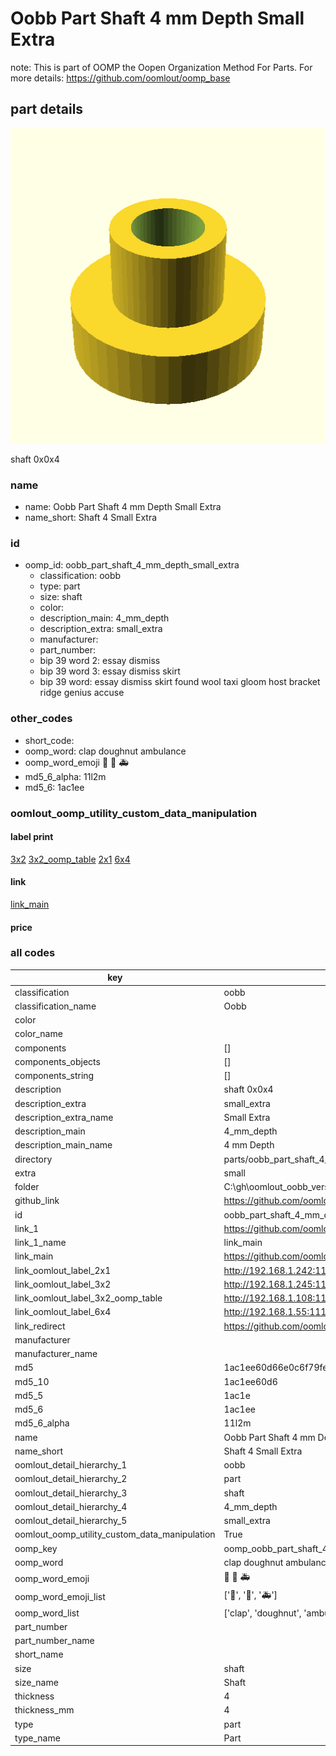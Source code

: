 # Oobb Part Shaft 4 mm Depth Small Extra  

note: This is part of OOMP the Oopen Organization Method For Parts. For more details: https://github.com/oomlout/oomp_base

##  part details
  

[![](3dpr.png)](3dpr.png)

shaft 0x0x4



### name
* name: Oobb Part Shaft 4 mm Depth Small Extra
* name_short: Shaft 4 Small Extra
### id
* oomp_id: oobb_part_shaft_4_mm_depth_small_extra
  * classification: oobb
  * type: part
  * size: shaft
  * color: 
  * description_main: 4_mm_depth
  * description_extra: small_extra
  * manufacturer: 
  * part_number: 
  * bip 39 word 2: essay dismiss
  * bip 39 word 3: essay dismiss skirt
  * bip 39 word: essay dismiss skirt found wool taxi gloom host bracket ridge genius accuse

### other_codes
* short_code: 
* oomp_word: clap doughnut ambulance
* oomp_word_emoji :clap: :doughnut: :ambulance:
* md5_6_alpha: 11l2m
* md5_6: 1ac1ee






### oomlout_oomp_utility_custom_data_manipulation
#### label print
[3x2](http://192.168.1.245:1112/?label=oomp%2011l2m)
[3x2_oomp_table](http://192.168.1.108:1112/?label=oomp%2011l2m)
[2x1](http://192.168.1.242:1112/?label=oomp%2011l2m)
[6x4](http://192.168.1.55:1112/?label=oomp%2011l2m)    

#### link

[link_main](https://github.com/oomlout/oomlout_oobb_version_4_generated_parts/tree/main/navigation_oomp/oobb/part/shaft/4_mm_depth/small_extra/part)                              

#### price







### all codes 
| key | value |  
| --- | --- |  
| classification | oobb |  
| classification_name | Oobb |  
| color |  |  
| color_name |  |  
| components | [] |  
| components_objects | [] |  
| components_string | [] |  
| description | shaft 0x0x4 |  
| description_extra | small_extra |  
| description_extra_name | Small Extra |  
| description_main | 4_mm_depth |  
| description_main_name | 4 mm Depth |  
| directory | parts/oobb_part_shaft_4_mm_depth_small_extra |  
| extra | small |  
| folder | C:\gh\oomlout_oobb_version_4_generated_parts\parts\oobb_part_shaft_4_mm_depth_small_extra |  
| github_link | https://github.com/oomlout/oomlout_oomp_part_src/tree/main/parts/oobb_part_shaft_4_mm_depth_small_extra |  
| id | oobb_part_shaft_4_mm_depth_small_extra |  
| link_1 | https://github.com/oomlout/oomlout_oobb_version_4_generated_parts/tree/main/navigation_oomp/oobb/part/shaft/4_mm_depth/small_extra/part |  
| link_1_name | link_main |  
| link_main | https://github.com/oomlout/oomlout_oobb_version_4_generated_parts/tree/main/navigation_oomp/oobb/part/shaft/4_mm_depth/small_extra/part |  
| link_oomlout_label_2x1 | http://192.168.1.242:1112/?label=oomp%2011l2m |  
| link_oomlout_label_3x2 | http://192.168.1.245:1112/?label=oomp%2011l2m |  
| link_oomlout_label_3x2_oomp_table | http://192.168.1.108:1112/?label=oomp%2011l2m |  
| link_oomlout_label_6x4 | http://192.168.1.55:1112/?label=oomp%2011l2m |  
| link_redirect | https://github.com/oomlout/oomlout_oobb_version_4_generated_parts/tree/main/parts/oobb_shaft_04_ex_small |  
| manufacturer |  |  
| manufacturer_name |  |  
| md5 | 1ac1ee60d66e0c6f79fea5c3954fd269 |  
| md5_10 | 1ac1ee60d6 |  
| md5_5 | 1ac1e |  
| md5_6 | 1ac1ee |  
| md5_6_alpha | 11l2m |  
| name | Oobb Part Shaft 4 mm Depth Small Extra |  
| name_short | Shaft 4 Small Extra |  
| oomlout_detail_hierarchy_1 | oobb |  
| oomlout_detail_hierarchy_2 | part |  
| oomlout_detail_hierarchy_3 | shaft |  
| oomlout_detail_hierarchy_4 | 4_mm_depth |  
| oomlout_detail_hierarchy_5 | small_extra |  
| oomlout_oomp_utility_custom_data_manipulation | True |  
| oomp_key | oomp_oobb_part_shaft_4_mm_depth_small_extra |  
| oomp_word | clap doughnut ambulance |  
| oomp_word_emoji | :clap: :doughnut: :ambulance: |  
| oomp_word_emoji_list | [':clap:', ':doughnut:', ':ambulance:'] |  
| oomp_word_list | ['clap', 'doughnut', 'ambulance'] |  
| part_number |  |  
| part_number_name |  |  
| short_name |  |  
| size | shaft |  
| size_name | Shaft |  
| thickness | 4 |  
| thickness_mm | 4 |  
| type | part |  
| type_name | Part |  
